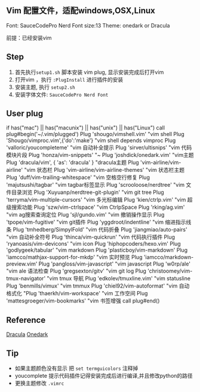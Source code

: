 ## Vim 配置文件，适配windows,OSX,Linux
Font: SauceCodePro Nerd Font   size:13
Theme: onedark or Dracula


前提：已经安装vim


## Step
1. 首先执行`setup1.sh` 脚本安装 vim plug, 显示安装完成后打开vim
2. 打开vim ，执行  `:PlugInstall`  进行插件的安装
3. 安装主题, 执行 `setup2.sh`
4. 安装字体文件:  `SauceCodePro Nerd Font`


## User plug
if has("mac") || has("macunix") || has("unix") || has("Linux")
    call plug#begin('~/.vim/plugged')
    Plug 'shougo/vimshell.vim'              "vim shell
    Plug 'Shougo/vimproc.vim',{'do':'make'} "vim shell depends vimproc
	Plug 'valloric/youcompleteme'           "vim 自动补全提示
	Plug 'sirver/ultisnips'                 "vim 代码模块片段
	Plug 'honza/vim-snippets'			    "~
    Plug 'joshdick/onedark.vim'             "vim主题
    Plug 'dracula/vim', { 'as': 'dracula' } "dracula主题
    Plug 'vim-airline/vim-airline'		    "vim 状态栏
    Plug 'vim-airline/vim-airline-themes'   "vim 状态栏主题
    Plug 'duff/vim-trailing-whitespace'     "vim 空格空行修复
    Plug 'majutsushi/tagbar'			    "vim tagbar标签显示
    Plug 'scrooloose/nerdtree'			    "vim 文件目录浏览
    Plug 'Xuyuanp/nerdtree-git-plugin'      "vim git tree
    Plug 'terryma/vim-multiple-cursors'	    "vim 多光标编辑
    Plug 'kien/ctrlp.vim'                   "vim 超级搜索功能
    Plug 'szw/vim-ctrlspace'                "vim CtrlpSpace
    Plug 'rking/ag.vim'				        "vim ag搜索查询定位
    Plug 'sjl/gundo.vim'                    "vim 撤销操作显示
    Plug 'tpope/vim-fugitive'			    "vim git插件
    Plug 'yggdroot/indentline'              "vim 缩进指示线条
    Plug 'tmhedberg/SimpylFold'             "vim 代码折叠
    Plug 'jiangmiao/auto-pairs'             "vim 自动补全符号
    Plug 'thinca/vim-quickrun'              "vim 代码执行插件
    Plug 'ryanoasis/vim-devicons'           "vim icon
    Plug 'hiphopcoders/hexo.vim'
    Plug 'godlygeek/tabular'                "vim markdown
    Plug 'plasticboy/vim-markdown'
    Plug 'iamcco/mathjax-support-for-mkdp'  "vim 实时预览
    Plug 'iamcco/markdown-preview.vim'
    Plug 'pangloss/vim-javascript'          "vim javascript
    Plug 'w0rp/ale'                         "vim ale 语法检查
    Plug 'gregsexton/gitv'                  "vim git log
    Plug 'christoomey/vim-tmux-navigator'   "vim tmux 导航
    Plug 'edkolev/tmuxline.vim'             "vim statusline
    Plug 'benmills/vimux'                   "vim tmmux
    Plug 'chiel92/vim-autoformat'           "vim 自动格式化
   "Plug 'thaerkh/vim-workspace'            "vim 工作空间
    Plug 'mattesgroeger/vim-bookmarks'      "vim 书签增强
call plug#end()


## Reference
[Dracula](https://draculatheme.com/vim)
[Onedark](https://github.com/joshdick/onedark.vim)

## Tip
- 如果主题颜色没有显示
    把 `set termguicolors` 注释掉
- youcomplete 提示代码插件记得安装完成后进行编译,并且修改python的路径
- 更换主题修改 `.vimrc`

